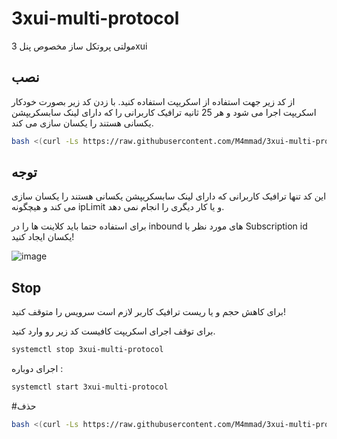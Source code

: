 
# 3xui-multi-protocol

مولتی پروتکل ساز مخصوص پنل 3xui

## نصب


از کد زیر جهت استفاده از اسکریپت استفاده کنید. با زدن کد زیر بصورت خودکار اسکریپت اجرا می شود و هر 25 ثانیه ترافیک کاربرانی را که دارای لینک سابسکریپشن یکسانی هستند را یکسان سازی می کند.

```bash
bash <(curl -Ls https://raw.githubusercontent.com/M4mmad/3xui-multi-protocol/master/install.sh --ipv4)
```

##  توجه 

این کد تنها ترافیک کاربرانی که دارای لینک سابسکریپشن یکسانی هستند را یکسان سازی می کند و هیچگونه ipLimit و یا کار دیگری را انجام نمی دهد.

برای استفاده حتما باید کلاینت ها را در inbound های مورد نظر با Subscription  id یکسان ایجاد کنید!


![image](https://github.com/M4mmad/3xui-multi-protocol/assets/61095662/196f9e7e-d248-4aed-940a-2ab8f9a13d95)


## Stop
برای کاهش حجم و یا ریست ترافیک کاربر لازم است سرویس را متوقف کنید!

برای توقف اجرای اسکریپت کافیست کد زیر رو وارد کنید.

```bash
systemctl stop 3xui-multi-protocol
```

اجرای دوباره :
```bash
systemctl start 3xui-multi-protocol
```

#حذف
```bash
bash <(curl -Ls https://raw.githubusercontent.com/M4mmad/3xui-multi-protocol/master/unistall.sh --ipv4)
```
